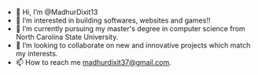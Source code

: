 - 👋 Hi, I’m @MadhurDixit13
- 👀 I’m interested in building softwares, websites and games!!
- 🌱 I’m currently pursuing my master's degree in computer science from North Carolina State University.
- 💞️ I’m looking to collaborate on new and innovative projects which match my interests.
- 📫 How to reach me madhurdixit37@gmail.com.

<!---
MadhurDixit13/MadhurDixit13 is a ✨ special ✨ repository because its `README.md` (this file) appears on your GitHub profile.
You can click the Preview link to take a look at your changes.
--->
